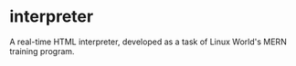# interpreter
A real-time HTML interpreter, developed as a task of Linux World's MERN training program.
